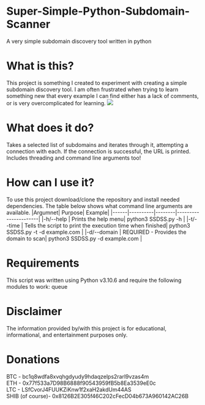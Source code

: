 # Super-Simple-Python-Subdomain-Scanner
A very simple subdomain discovery tool written in python

# What is this?
This project is something I created to experiment with creating a simple subdomain discovery tool. I am often frustrated when trying to learn something new that every example I can find either has a lack of comments, or is very overcomplicated for learning.
<img src=https://media.tenor.com/u8YEMwIfJGMAAAAC/thanos.gif>

# What does it do?
Takes a selected list of subdomains and iterates through it, attempting a connection with each. If the connection is successful, the URL is printed. Includes threading and command line arguments too!

# How can I use it?
To use this project download/clone the repository and install needed dependencies. The table below shows what command line arguments are available.
|Argumnet| Purpose| Example|
|------|----------|--------|----------------------|
|-h/--help | Prints the help menu| python3 SSDSS.py -h |
|-t/--time | Tells the script to print the execution time when finished| python3 SSDSS.py -t -d example.com |
|-d/--domain | REQUIRED - Provides the domain to scan| python3 SSDSS.py -d example.com |

# Requirements
This script was written using Python v3.10.6 and require the following modules to work:
queue

# Disclaimer
The information provided by/with this project is for educational, informational, and entertainment purposes only.

# Donations
BTC - bc1q8wdfa8xvqhgdyudy9hdaqzelps2rarl9vzas4m <br/>
ETH - 0x77f533a7D98B6888f90543959fB5b8Ea3539eE0c <br/>
LTC - LSfCvorJ4FUUKZiKnw1f2xaH2akdUm44AS  <br/>
SHIB (of course)- 0x8126B2E305f46C202cFecD04b673A960142AC26B
